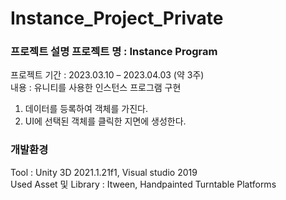 # Instance_Project_Private

### 프로젝트 설명   프로젝트 명 : Instance Program   
프로젝트 기간 : 2023.03.10 – 2023.04.03 (약 3주)   
내용 : 유니티를 사용한 인스턴스 프로그램 구현  
1. 데이터를 등록하여 객체를 가진다.
2. UI에 선택된 객체를 클릭한 지면에 생성한다.

### 개발환경   
Tool :  Unity 3D 2021.1.21f1, Visual studio 2019   
Used Asset 및 Library : Itween, Handpainted Turntable Platforms
